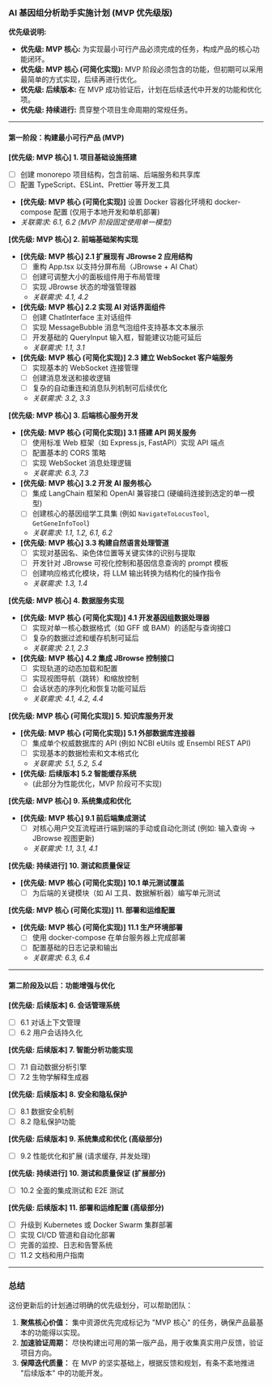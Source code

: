 
### **AI 基因组分析助手实施计划 (MVP 优先级版)**

**优先级说明:**
*   **优先级: MVP 核心:** 为实现最小可行产品必须完成的任务，构成产品的核心功能闭环。
*   **优先级: MVP 核心 (可简化实现):** MVP 阶段必须包含的功能，但初期可以采用最简单的方式实现，后续再进行优化。
*   **优先级: 后续版本:** 在 MVP 成功验证后，计划在后续迭代中开发的功能和优化项。
*   **优先级: 持续进行:** 贯穿整个项目生命周期的常规任务。

---

#### **第一阶段：构建最小可行产品 (MVP)**

**[优先级: MVP 核心] 1. 项目基础设施搭建**
*   [ ] 创建 monorepo 项目结构，包含前端、后端服务和共享库
*   [ ] 配置 TypeScript、ESLint、Prettier 等开发工具
*   **[优先级: MVP 核心 (可简化实现)]** 设置 Docker 容器化环境和 docker-compose 配置 (仅用于本地开发和单机部署)
*   *关联需求: 6.1, 6.2 (MVP 阶段固定使用单一模型)*

**[优先级: MVP 核心] 2. 前端基础架构实现**
*   **[优先级: MVP 核心] 2.1 扩展现有 JBrowse 2 应用结构**
    *   [ ] 重构 App.tsx 以支持分屏布局（JBrowse + AI Chat）
    *   [ ] 创建可调整大小的面板组件用于布局管理
    *   [ ] 实现 JBrowse 状态的增强管理器
    *   *关联需求: 4.1, 4.2*
*   **[优先级: MVP 核心] 2.2 实现 AI 对话界面组件**
    *   [ ] 创建 ChatInterface 主对话组件
    *   [ ] 实现 MessageBubble 消息气泡组件支持基本文本展示
    *   [ ] 开发基础的 QueryInput 输入框，智能建议功能可延后
    *   *关联需求: 1.1, 3.1*
*   **[优先级: MVP 核心 (可简化实现)] 2.3 建立 WebSocket 客户端服务**
    *   [ ] 实现基本的 WebSocket 连接管理
    *   [ ] 创建消息发送和接收逻辑
    *   [ ] 复杂的自动重连和消息队列机制可后续优化
    *   *关联需求: 3.2, 3.3*

**[优先级: MVP 核心] 3. 后端核心服务开发**
*   **[优先级: MVP 核心 (可简化实现)] 3.1 搭建 API 网关服务**
    *   [ ] 使用标准 Web 框架（如 Express.js, FastAPI）实现 API 端点
    *   [ ] 配置基本的 CORS 策略
    *   [ ] 实现 WebSocket 消息处理逻辑
    *   *关联需求: 6.3, 7.3*
*   **[优先级: MVP 核心] 3.2 开发 AI 服务核心**
    *   [ ] 集成 LangChain 框架和 OpenAI 兼容接口 (硬编码连接到选定的单一模型)
    *   [ ] 创建核心的基因组学工具集 (例如 `NavigateToLocusTool`, `GetGeneInfoTool`)
    *   *关联需求: 1.1, 1.2, 6.1, 6.2*
*   **[优先级: MVP 核心] 3.3 构建自然语言处理管道**
    *   [ ] 实现对基因名、染色体位置等关键实体的识别与提取
    *   [ ] 开发针对 JBrowse 可视化控制和基因信息查询的 prompt 模板
    *   [ ] 创建响应格式化模块，将 LLM 输出转换为结构化的操作指令
    *   *关联需求: 1.3, 1.4*

**[优先级: MVP 核心] 4. 数据服务实现**
*   **[优先级: MVP 核心 (可简化实现)] 4.1 开发基因组数据处理器**
    *   [ ] 实现对单一核心数据格式（如 GFF 或 BAM）的适配与查询接口
    *   [ ] 复杂的数据过滤和缓存机制可延后
    *   *关联需求: 2.1, 2.3*
*   **[优先级: MVP 核心] 4.2 集成 JBrowse 控制接口**
    *   [ ] 实现轨道的动态加载和配置
    *   [ ] 实现视图导航（跳转）和缩放控制
    *   [ ] 会话状态的序列化和恢复功能可延后
    *   *关联需求: 4.1, 4.2, 4.4*

**[优先级: MVP 核心 (可简化实现)] 5. 知识库服务开发**
*   **[优先级: MVP 核心 (可简化实现)] 5.1 外部数据库连接器**
    *   [ ] 集成单个权威数据库的 API (例如 NCBI eUtils 或 Ensembl REST API)
    *   [ ] 实现基本的数据检索和文本格式化
    *   *关联需求: 5.1, 5.2, 5.4*
*   **[优先级: 后续版本] 5.2 智能缓存系统**
    *   (此部分为性能优化，MVP 阶段可不实现)

**[优先级: MVP 核心] 9. 系统集成和优化**
*   **[优先级: MVP 核心] 9.1 前后端集成测试**
    *   [ ] 对核心用户交互流程进行端到端的手动或自动化测试 (例如: 输入查询 -> JBrowse 视图更新)
    *   *关联需求: 1.1, 3.1, 4.1*

**[优先级: 持续进行] 10. 测试和质量保证**
*   **[优先级: MVP 核心 (可简化实现)] 10.1 单元测试覆盖**
    *   [ ] 为后端的关键模块（如 AI 工具、数据解析器）编写单元测试

**[优先级: MVP 核心 (可简化实现)] 11. 部署和运维配置**
*   **[优先级: MVP 核心 (可简化实现)] 11.1 生产环境部署**
    *   [ ] 使用 docker-compose 在单台服务器上完成部署
    *   [ ] 配置基础的日志记录和输出
    *   *关联需求: 6.3, 6.4*

---

#### **第二阶段及以后：功能增强与优化**

**[优先级: 后续版本] 6. 会话管理系统**
*   [ ] 6.1 对话上下文管理
*   [ ] 6.2 用户会话持久化

**[优先级: 后续版本] 7. 智能分析功能实现**
*   [ ] 7.1 自动数据分析引擎
*   [ ] 7.2 生物学解释生成器

**[优先级: 后续版本] 8. 安全和隐私保护**
*   [ ] 8.1 数据安全机制
*   [ ] 8.2 隐私保护功能

**[优先级: 后续版本] 9. 系统集成和优化 (高级部分)**
*   [ ] 9.2 性能优化和扩展 (请求缓存, 并发处理)

**[优先级: 持续进行] 10. 测试和质量保证 (扩展部分)**
*   [ ] 10.2 全面的集成测试和 E2E 测试

**[优先级: 后续版本] 11. 部署和运维配置 (高级部分)**
*   [ ] 升级到 Kubernetes 或 Docker Swarm 集群部署
*   [ ] 实现 CI/CD 管道和自动化部署
*   [ ] 完善的监控、日志和告警系统
*   [ ] 11.2 文档和用户指南

---

### **总结**

这份更新后的计划通过明确的优先级划分，可以帮助团队：
1.  **聚焦核心价值：** 集中资源优先完成标记为 "MVP 核心" 的任务，确保产品最基本的功能得以实现。
2.  **加速验证周期：** 尽快构建出可用的第一版产品，用于收集真实用户反馈，验证项目方向。
3.  **保障迭代质量：** 在 MVP 的坚实基础上，根据反馈和规划，有条不紊地推进 "后续版本" 中的功能开发。